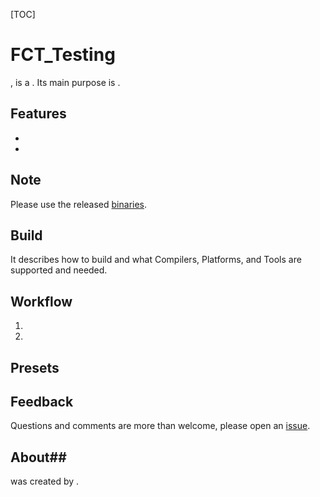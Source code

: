 [TOC]

# FCT_Testing

<Project>, is a <What>. Its main purpose is <To>.

## Features
- <Feature1>
- <Feature2>

## Note

Please use the released [binaries](https://github.com/<Who>/<Project>/releases).

## Build

It describes how to build <Project> and what Compilers, Platforms, and Tools are supported and needed.

## Workflow
1. <Step1>
2. <Step2>

## Presets

<Presets>

## Feedback

Questions and comments are more than welcome, please open an [issue](https://github.com/<Who>/<Project>/issues).

## About## 

<Project> was created by <Who>.
